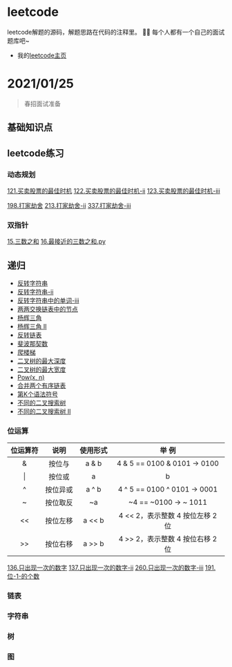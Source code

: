 # leetcode
leetcode解题的源码，解题思路在代码的注释里。
👨‍💻 每个人都有一个自己的面试题库吧~
- 我的[leetcode主页](https://leetcode-cn.com/u/stray_camel/)

# 2021/01/25 
> 春招面试准备
## 基础知识点

## leetcode练习
### 动态规划
[121.买卖股票的最佳时机](/questions/121.买卖股票的最佳时机.py)
[122.买卖股票的最佳时机-ii](/questions/122.买卖股票的最佳时机-ii.py)
[123.买卖股票的最佳时机-iii](/questions/123.买卖股票的最佳时机-iii.py)

[198.打家劫舍](/questions/198.打家劫舍.py)
[213.打家劫舍-ii](/questions/213.打家劫舍-ii.py)
[337.打家劫舍-iii](/questions/337.打家劫舍-iii.py)

### 双指针
[15.三数之和](/questions/15.三数之和.py)
[16.最接近的三数之和.py](/questions/16.最接近的三数之和.py.py)
## 递归
- [反转字符串](./questions/344.反转字符串.py)
- [反转字符串-ii](./questions/541.反转字符串-ii.py)
- [反转字符串中的单词-iii](./questions/557.反转字符串中的单词-iii.py)
- [两两交换链表中的节点](./questions/24.两两交换链表中的节点.py)
- [杨辉三角](./questions/118.杨辉三角.py)
- [杨辉三角 II](./questions/119.杨辉三角-ii.py)
- [反转链表](./questions/206.反转链表.py)
- [斐波那契数](./questions/509.斐波那契数.py)
- [爬楼梯](./questions/70.爬楼梯.py)
- [二叉树的最大深度](./questions/104.二叉树的最大深度.py)
- [二叉树的最大宽度](./questions/662.二叉树最大宽度.py)
- [Pow(x, n)](./questions/50.pow-x-n.py)
- [合并两个有序链表](./questions/21.合并两个有序链表.py)
- [第K个语法符号](./questions/779.第k个语法符号.py)
- [不同的二叉搜索树](./questions/96.不同的二叉搜索树.py)
- [不同的二叉搜索树 II](./questions/95.不同的二叉搜索树-ii.py)


### 位运算

|位运算符|说明|使用形式|举 例|
|:---:|:---:|:---:|:---:|
|&|按位与|a & b|4 & 5 == 0100 & 0101 -> 0100 |
|\||按位或|a | b|4 \| 5 == 0100 \| 0101 -> 0101 |
|^|按位异或|a ^ b|4 ^ 5 == 0100 ^ 0101 -> 0001 |
|~|按位取反|~a|~4 == ~0100 -> ~ 1011|
|<<|按位左移|a << b|4 << 2，表示整数 4 按位左移 2 位|
|>>|按位右移|a >> b|4 >> 2，表示整数 4 按位右移 2 位|

[136.只出现一次的数字](/questions/136.只出现一次的数字.py)
[137.只出现一次的数字-ii](/questions/137.只出现一次的数字-ii.py)
[260.只出现一次的数字-iii](/questions/260.只出现一次的数字-iii.py)
[191.位-1-的个数](/questions/191.位-1-的个数.py)
### 链表

### 字符串

### 树

### 图